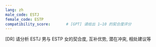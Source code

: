 ```yaml
---
lang: zh
male_code: ESTJ
female_code: ESTP
compatibility_score:       # [GPT] 请给出 1–10 的契合度评分
---
```


[DR] 请分析 ESTJ 男与 ESTP 女的契合度, 互补优势, 潜在冲突, 相处建议等

